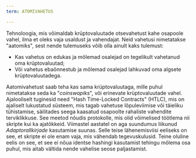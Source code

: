 ```yaml
---
term: ATOMIVAHETUS

---
```

Tehnoloogia, mis võimaldab krüptovaluutade otsevahetust kahe osapoole vahel, ilma et oleks vaja usaldust ja vahendajat. Neid vahetusi nimetatakse "aatomiks", sest nende tulemuseks võib olla ainult kaks tulemust:


- Kas vahetus on edukas ja mõlemad osalejad on tegelikult vahetanud oma krüptovaluutad;
- Või vahetus ebaõnnestub ja mõlemad osalejad lahkuvad oma algsete krüptovaluutadega.

Aatomivahetust saab teha kas sama krüptovaluutaga, mille puhul nimetatakse seda ka "*coinswapiks*", või erinevate krüptovaluutade vahel. Ajalooliselt tuginesid need "Hash Time-Locked Contracts" (HTLC), mis on ajaliselt lukustatud süsteem, mis tagab vahetuse lõpuleviimise või täieliku tühistamise, säilitades seega kaasatud osapoolte rahaliste vahendite terviklikkuse. See meetod nõudis protokolle, mis olid võimelised töötlema nii skripte kui ka ajatõkkeid. Viimastel aastatel on aga suundumus liikunud *Adaptorallkirjade* kasutamise suunas. Selle teise lähenemisviisi eeliseks on see, et skripte ei ole enam vaja, mis vähendab tegevuskulusid. Teine oluline eelis on see, et see ei nõua identse hashingi kasutamist tehingu mõlema osa puhul, mis aitab vältida nende vahelise seose paljastamist.